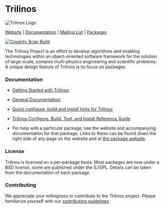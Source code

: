 # Trilinos
![Trilinos Logo](https://trilinos.github.io/images/trilinos.jpg)

[Website](https://trilinos.github.io) |
[Documentation](https://trilinos.github.io/documentation.html) |
[Mailing List](https://trilinos.github.io/mail_lists.html) |
[Packages](http://trilinos.github.io/packages.html)

[![Coverity Scan
Build](https://scan.coverity.com/projects/1680/badge.svg)](https://scan.coverity.com/projects/1680)

The Trilinos Project is an effort to develop algorithms and enabling
technologies within an object-oriented software framework for the solution of
large-scale, complex multi-physics engineering and scientific problems. A
unique design feature of Trilinos is its focus on packages.


### Documentation

- [Getting Started with Trilinos](https://trilinos.github.io/getting_started.html)

- [General Documentation](https://trilinos.github.io/documentation.html)

- [Quick configure, build and install hints for Trilinos](https://github.com/trilinos/Trilinos/blob/master/INSTALL.rst)

- [Trilinos Configure, Build, Test, and Install Reference Guide](https://trilinos.org/docs/files/TrilinosBuildReference.html)

- For help with a particular package, see the website and accompanying
  documentation for that package. Links to these can be found down the
  right side of any page on the website and at [the package website](https://trilinos.github.io/packages.html).

### License

Trilinos is licensed on a per-package basis. Most packages are now under a BSD
license, some are published under the (L)GPL. Details can be taken from the
documentation of each package.

### Contributing

We appreciate your willingness to contribute to the Trilinos project.  Please
familiarize yourself with our [contributing
guidelines](https://github.com/trilinos/Trilinos/blob/master/CONTRIBUTING.md).
